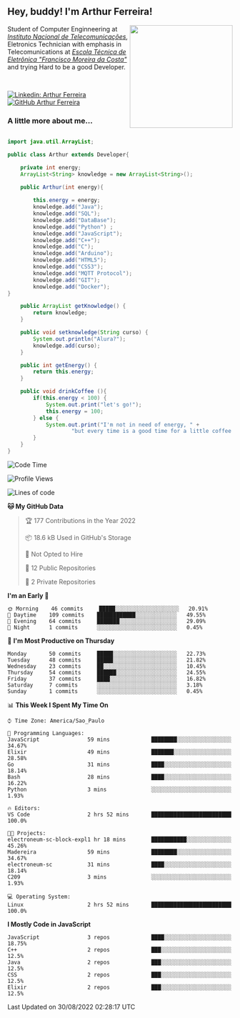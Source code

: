 <h2> Hey, buddy! I'm Arthur Ferreira!</h2>
<img align='right' src="https://media.giphy.com/media/ule4vhcY1xEKQ/giphy.gif" width="230">
<p>Student of Computer Enginneering at  <em><a href="https://inatel.br/home/" target="_blank">Instituto Nacional de Telecomunicações</a></em>, Eletronics Technician with emphasis in Telecomunications at <em><a href="https://www.etefmc.com.br" target="_blank">Escola Técnica de Eletrônica "Francisco Moreira da Costa"</a></em> and trying Hard to be a good Developer.
</p></br>

[![Linkedin: Arthur Ferreira](https://img.shields.io/badge/-Arthur%20Ferreira%20Silva-blue?style=flat-square&logo=Linkedin&logoColor=white&link=https://www.linkedin.com/in/ArthurFerreiraSilva/)]( www.linkedin.com/in/ArthurFerreiraSilva)
[![GitHub Arthur Ferreira](https://img.shields.io/github/followers/arthur-ngdi?label=follow&style=social)](https://github.com/arthur-ngdi)


### A little more about me...  

``` Java

import java.util.ArrayList;

public class Arthur extends Developer{

    private int energy;
    ArrayList<String> knowledge = new ArrayList<String>();

    public Arthur(int energy){
        
        this.energy = energy;
        knowledge.add("Java");
        knowledge.add("SQL");
        knowledge.add("DataBase");
        knowledge.add("Python") ;
        knowledge.add("JavaScript");
        knowledge.add("C++");
        knowledge.add("C");
        knowledge.add("Arduino");
        knowledge.add("HTML5");
        knowledge.add("CSS3");
        knowledge.add("MQTT Protocol");
        knowledge.add("GIT");
        knowledge.add("Docker");
}

    public ArrayList getKnowledge() {
        return knowledge;
    }

    public void setknowledge(String curso) {
        System.out.println("Alura?");
        knowledge.add(curso);
    }

    public int getEnergy() {
        return this.energy;
    }

    public void drinkCoffee (){
        if(this.energy < 100) {
            System.out.print("let's go!");
            this.energy = 100;
        } else {
            System.out.print("I'm not in need of energy, " +
                    "but every time is a good time for a little coffee!");
        }
    }
}

```
<!--START_SECTION:waka-->
![Code Time](http://img.shields.io/badge/Code%20Time-166%20hrs%207%20mins-blue)

![Profile Views](http://img.shields.io/badge/Profile%20Views-0-blue)

![Lines of code](https://img.shields.io/badge/From%20Hello%20World%20I%27ve%20Written-484%20Thousand%20lines%20of%20code-blue)

**🐱 My GitHub Data** 

> 🏆 177 Contributions in the Year 2022
 > 
> 📦 18.6 kB Used in GitHub's Storage 
 > 
> 🚫 Not Opted to Hire
 > 
> 📜 12 Public Repositories 
 > 
> 🔑 2 Private Repositories  
 > 
**I'm an Early 🐤** 

```text
🌞 Morning    46 commits     █████░░░░░░░░░░░░░░░░░░░░   20.91% 
🌆 Daytime    109 commits    ████████████░░░░░░░░░░░░░   49.55% 
🌃 Evening    64 commits     ███████░░░░░░░░░░░░░░░░░░   29.09% 
🌙 Night      1 commits      ░░░░░░░░░░░░░░░░░░░░░░░░░   0.45%

```
📅 **I'm Most Productive on Thursday** 

```text
Monday       50 commits     █████░░░░░░░░░░░░░░░░░░░░   22.73% 
Tuesday      48 commits     █████░░░░░░░░░░░░░░░░░░░░   21.82% 
Wednesday    23 commits     ██░░░░░░░░░░░░░░░░░░░░░░░   10.45% 
Thursday     54 commits     ██████░░░░░░░░░░░░░░░░░░░   24.55% 
Friday       37 commits     ████░░░░░░░░░░░░░░░░░░░░░   16.82% 
Saturday     7 commits      ░░░░░░░░░░░░░░░░░░░░░░░░░   3.18% 
Sunday       1 commits      ░░░░░░░░░░░░░░░░░░░░░░░░░   0.45%

```


📊 **This Week I Spent My Time On** 

```text
⌚︎ Time Zone: America/Sao_Paulo

💬 Programming Languages: 
JavaScript               59 mins             ████████░░░░░░░░░░░░░░░░░   34.67% 
Elixir                   49 mins             ███████░░░░░░░░░░░░░░░░░░   28.58% 
Go                       31 mins             ████░░░░░░░░░░░░░░░░░░░░░   18.14% 
Bash                     28 mins             ████░░░░░░░░░░░░░░░░░░░░░   16.22% 
Python                   3 mins              ░░░░░░░░░░░░░░░░░░░░░░░░░   1.93%

🔥 Editors: 
VS Code                  2 hrs 52 mins       █████████████████████████   100.0%

🐱‍💻 Projects: 
electroneum-sc-block-expl1 hr 18 mins        ███████████░░░░░░░░░░░░░░   45.26% 
Madereira                59 mins             ████████░░░░░░░░░░░░░░░░░   34.67% 
electroneum-sc           31 mins             ████░░░░░░░░░░░░░░░░░░░░░   18.14% 
C209                     3 mins              ░░░░░░░░░░░░░░░░░░░░░░░░░   1.93%

💻 Operating System: 
Linux                    2 hrs 52 mins       █████████████████████████   100.0%

```

**I Mostly Code in JavaScript** 

```text
JavaScript               3 repos             ████░░░░░░░░░░░░░░░░░░░░░   18.75% 
C++                      2 repos             ███░░░░░░░░░░░░░░░░░░░░░░   12.5% 
Java                     2 repos             ███░░░░░░░░░░░░░░░░░░░░░░   12.5% 
CSS                      2 repos             ███░░░░░░░░░░░░░░░░░░░░░░   12.5% 
Elixir                   2 repos             ███░░░░░░░░░░░░░░░░░░░░░░   12.5%

```



 Last Updated on 30/08/2022 02:28:17 UTC
<!--END_SECTION:waka-->
